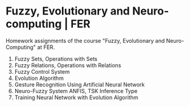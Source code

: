# Fuzzy, Evolutionary and Neuro-computing | FER

Homework assignments of the course "Fuzzy, Evolutionary and Neuro-Computing" at FER.

1. Fuzzy Sets, Operations with Sets
2. Fuzzy Relations, Operations with Relations
3. Fuzzy Control System
4. Evolution Algorithm
5. Gesture Recognition Using Artificial Neural Network
6. Neuro-Fuzzy System ANFIS, TSK Inference Type
7. Training Neural Network with Evolution Algorithm
